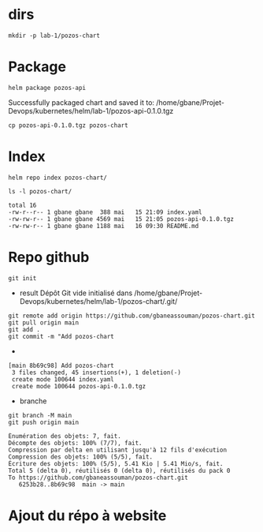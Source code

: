 # dirs
```
mkdir -p lab-1/pozos-chart
```
# Package
```
helm package pozos-api
```
Successfully packaged chart and saved it to: /home/gbane/Projet-Devops/kubernetes/helm/lab-1/pozos-api-0.1.0.tgz

```
cp pozos-api-0.1.0.tgz pozos-chart
```
# Index
```
helm repo index pozos-chart/
```
```
ls -l pozos-chart/
```

```
total 16
-rw-r--r-- 1 gbane gbane  388 mai   15 21:09 index.yaml
-rw-rw-r-- 1 gbane gbane 4569 mai   15 21:05 pozos-api-0.1.0.tgz
-rw-rw-r-- 1 gbane gbane 1188 mai   16 09:30 README.md
```
# Repo github
```
git init 
```
- result
Dépôt Git vide initialisé dans /home/gbane/Projet-Devops/kubernetes/helm/lab-1/pozos-chart/.git/

``` 
git remote add origin https://github.com/gbaneassouman/pozos-chart.git
git pull origin main
git add .
git commit -m "Add pozos-chart
```
- 
```
[main 8b69c98] Add pozos-chart
 3 files changed, 45 insertions(+), 1 deletion(-)
 create mode 100644 index.yaml
 create mode 100644 pozos-api-0.1.0.tgz
```
- branche
```
git branch -M main
git push origin main
```
```
Énumération des objets: 7, fait.
Décompte des objets: 100% (7/7), fait.
Compression par delta en utilisant jusqu'à 12 fils d'exécution
Compression des objets: 100% (5/5), fait.
Écriture des objets: 100% (5/5), 5.41 Kio | 5.41 Mio/s, fait.
Total 5 (delta 0), réutilisés 0 (delta 0), réutilisés du pack 0
To https://github.com/gbaneassouman/pozos-chart.git
   6253b28..8b69c98  main -> main
```
# Ajout du répo à website

